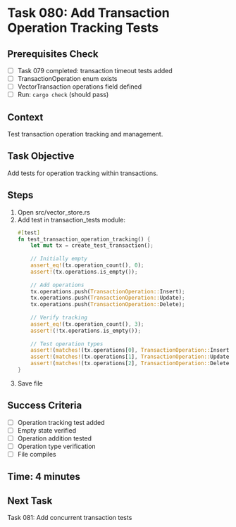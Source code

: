 # Task 080: Add Transaction Operation Tracking Tests

## Prerequisites Check
- [ ] Task 079 completed: transaction timeout tests added
- [ ] TransactionOperation enum exists
- [ ] VectorTransaction operations field defined
- [ ] Run: `cargo check` (should pass)

## Context
Test transaction operation tracking and management.

## Task Objective
Add tests for operation tracking within transactions.

## Steps
1. Open src/vector_store.rs
2. Add test in transaction_tests module:
   ```rust
   #[test]
   fn test_transaction_operation_tracking() {
       let mut tx = create_test_transaction();
       
       // Initially empty
       assert_eq!(tx.operation_count(), 0);
       assert!(tx.operations.is_empty());
       
       // Add operations
       tx.operations.push(TransactionOperation::Insert);
       tx.operations.push(TransactionOperation::Update);
       tx.operations.push(TransactionOperation::Delete);
       
       // Verify tracking
       assert_eq!(tx.operation_count(), 3);
       assert!(!tx.operations.is_empty());
       
       // Test operation types
       assert!(matches!(tx.operations[0], TransactionOperation::Insert));
       assert!(matches!(tx.operations[1], TransactionOperation::Update));
       assert!(matches!(tx.operations[2], TransactionOperation::Delete));
   }
   ```
3. Save file

## Success Criteria
- [ ] Operation tracking test added
- [ ] Empty state verified
- [ ] Operation addition tested
- [ ] Operation type verification
- [ ] File compiles

## Time: 4 minutes

## Next Task
Task 081: Add concurrent transaction tests